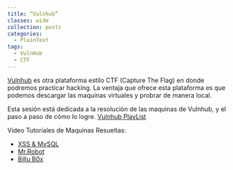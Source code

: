 ```yaml
---
title: “Vulnhub”
classes: wide
collection: posts
categories:
  - PlainText
tags:
  - VulnHub
  - CTF
---
```


[Vulnhub](https://www.vulnhub.com/) es otra plataforma estilo CTF (Capture The Flag) en donde podremos practicar hacking. La ventaja que ofrece esta plataforma es que podemos descargar las maquinas virtuales y probrar de manera local.

Esta sesión está dedicada a la resolución de las maquinas de Vulnhub, y el paso a paso de cómo lo logre. 
[Vulnhub PlayList](https://www.youtube.com/watch?v=X2W2bh5gdVs&list=PLXm1FM6zsxpA1u5CiPIiqWaYFNI4XaFP2)

Video Tutoriales de Maquinas Resueltas:
* [XSS & MySQL](https://youtu.be/mAjBspSinCY)
* [Mr.Robot](https://www.youtube.com/watch?v=X2W2bh5gdVs)
* [Billu B0x](https://www.youtube.com/watch?v=g3OvygtDDbg)
